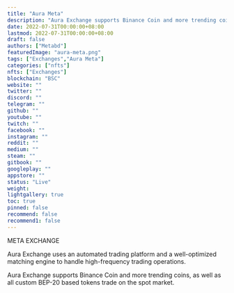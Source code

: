 ```yaml
---
title: "Aura Meta"
description: "Aura Exchange supports Binance Coin and more trending coins, as well as all custom BEP-20 based tokens trade on the spot market."
date: 2022-07-31T00:00:00+08:00
lastmod: 2022-07-31T00:00:00+08:00
draft: false
authors: ["Metabd"]
featuredImage: "aura-meta.png"
tags: ["Exchanges","Aura Meta"]
categories: ["nfts"]
nfts: ["Exchanges"]
blockchain: "BSC"
website: ""
twitter: ""
discord: ""
telegram: ""
github: ""
youtube: ""
twitch: ""
facebook: ""
instagram: ""
reddit: ""
medium: ""
steam: ""
gitbook: ""
googleplay: ""
appstore: ""
status: "Live"
weight: 
lightgallery: true
toc: true
pinned: false
recommend: false
recommend1: false
---
```

<p>META EXCHANGE</p>
<p>Aura Exchange uses an automated trading platform and a well-optimized matching engine to handle high-frequency trading operations.</p>
<p>Aura Exchange supports Binance Coin and more trending coins, as well as all custom BEP-20 based tokens trade on the spot market.</p>

